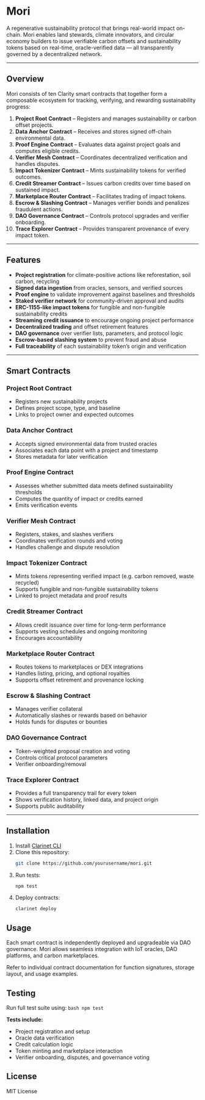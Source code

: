 # Mori

A regenerative sustainability protocol that brings real-world impact on-chain. Mori enables land stewards, climate innovators, and circular economy builders to issue verifiable carbon offsets and sustainability tokens based on real-time, oracle-verified data — all transparently governed by a decentralized network.

---

## Overview

Mori consists of ten Clarity smart contracts that together form a composable ecosystem for tracking, verifying, and rewarding sustainability progress:

1. **Project Root Contract** – Registers and manages sustainability or carbon offset projects.
2. **Data Anchor Contract** – Receives and stores signed off-chain environmental data.
3. **Proof Engine Contract** – Evaluates data against project goals and computes eligible credits.
4. **Verifier Mesh Contract** – Coordinates decentralized verification and handles disputes.
5. **Impact Tokenizer Contract** – Mints sustainability tokens for verified outcomes.
6. **Credit Streamer Contract** – Issues carbon credits over time based on sustained impact.
7. **Marketplace Router Contract** – Facilitates trading of impact tokens.
8. **Escrow & Slashing Contract** – Manages verifier bonds and penalizes fraudulent actions.
9. **DAO Governance Contract** – Controls protocol upgrades and verifier onboarding.
10. **Trace Explorer Contract** – Provides transparent provenance of every impact token.

---

## Features

- **Project registration** for climate-positive actions like reforestation, soil carbon, recycling  
- **Signed data ingestion** from oracles, sensors, and verified sources  
- **Proof engine** to validate improvement against baselines and thresholds  
- **Staked verifier network** for community-driven approval and audits  
- **ERC-1155-like impact tokens** for fungible and non-fungible sustainability credits  
- **Streaming credit issuance** to encourage ongoing project performance  
- **Decentralized trading** and offset retirement features  
- **DAO governance** over verifier lists, parameters, and protocol logic  
- **Escrow-based slashing system** to prevent fraud and abuse  
- **Full traceability** of each sustainability token’s origin and verification

---

## Smart Contracts

### Project Root Contract
- Registers new sustainability projects
- Defines project scope, type, and baseline
- Links to project owner and expected outcomes

### Data Anchor Contract
- Accepts signed environmental data from trusted oracles
- Associates each data point with a project and timestamp
- Stores metadata for later verification

### Proof Engine Contract
- Assesses whether submitted data meets defined sustainability thresholds
- Computes the quantity of impact or credits earned
- Emits verification events

### Verifier Mesh Contract
- Registers, stakes, and slashes verifiers
- Coordinates verification rounds and voting
- Handles challenge and dispute resolution

### Impact Tokenizer Contract
- Mints tokens representing verified impact (e.g. carbon removed, waste recycled)
- Supports fungible and non-fungible sustainability tokens
- Linked to project metadata and proof results

### Credit Streamer Contract
- Allows credit issuance over time for long-term performance
- Supports vesting schedules and ongoing monitoring
- Encourages accountability

### Marketplace Router Contract
- Routes tokens to marketplaces or DEX integrations
- Handles listing, pricing, and optional royalties
- Supports offset retirement and provenance locking

### Escrow & Slashing Contract
- Manages verifier collateral
- Automatically slashes or rewards based on behavior
- Holds funds for disputes or bounties

### DAO Governance Contract
- Token-weighted proposal creation and voting
- Controls critical protocol parameters
- Verifier onboarding/removal

### Trace Explorer Contract
- Provides a full transparency trail for every token
- Shows verification history, linked data, and project origin
- Supports public auditability

---

## Installation

1. Install [Clarinet CLI](https://docs.hiro.so/clarinet/getting-started)
2. Clone this repository:
   ```bash
   git clone https://github.com/yourusername/mori.git
   ```
3. Run tests:
    ```bash
    npm test
    ```
4. Deploy contracts:
    ```bash
    clarinet deploy
    ```

## Usage

Each smart contract is independently deployed and upgradeable via DAO governance. Mori allows seamless integration with IoT oracles, DAO platforms, and carbon marketplaces.

Refer to individual contract documentation for function signatures, storage layout, and usage examples.

## Testing

Run full test suite using:
    ```bash
    npm test
    ```

**Tests include:**

- Project registration and setup
- Oracle data verification
- Credit calculation logic
- Token minting and marketplace interaction
- Verifier onboarding, disputes, and governance voting

## License

MIT License